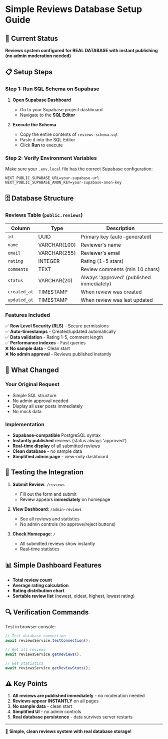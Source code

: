 # Simple Reviews Database Setup Guide

## 🎯 Current Status
**Reviews system configured for REAL DATABASE with instant publishing (no admin moderation needed)**

## 📋 Setup Steps

### Step 1: Run SQL Schema on Supabase

1. **Open Supabase Dashboard**
   - Go to your Supabase project dashboard
   - Navigate to the **SQL Editor**

2. **Execute the Schema**
   - Copy the entire contents of `reviews-schema.sql`
   - Paste it into the SQL Editor
   - Click **Run** to execute

### Step 2: Verify Environment Variables

Make sure your `.env.local` file has the correct Supabase configuration:

```env
NEXT_PUBLIC_SUPABASE_URL=your-supabase-url
NEXT_PUBLIC_SUPABASE_ANON_KEY=your-supabase-anon-key
```

## 🗄️ Database Structure

### Reviews Table (`public.reviews`)

| Column | Type | Description |
|--------|------|-------------|
| `id` | UUID | Primary key (auto-generated) |
| `name` | VARCHAR(100) | Reviewer's name |
| `email` | VARCHAR(255) | Reviewer's email |
| `rating` | INTEGER | Rating (1-5 stars) |
| `comments` | TEXT | Review comments (min 10 chars) |
| `status` | VARCHAR(20) | Always 'approved' (published immediately) |
| `created_at` | TIMESTAMP | When review was created |
| `updated_at` | TIMESTAMP | When review was last updated |

### Features Included

✅ **Row Level Security (RLS)** - Secure permissions  
✅ **Auto-timestamps** - Created/updated automatically  
✅ **Data validation** - Rating 1-5, comment length  
✅ **Performance indexes** - Fast queries  
❌ **No sample data** - Clean start  
❌ **No admin approval** - Reviews published instantly  

## 🔧 What Changed

### Your Original Request
- Simple SQL structure
- No admin approval needed
- Display all user posts immediately
- No mock data

### Implementation
- **Supabase-compatible** PostgreSQL syntax
- **Instantly published** reviews (status always 'approved')
- **Real-time display** of all submitted reviews
- **Clean database** - no sample data
- **Simplified admin page** - view-only dashboard

## 🚀 Testing the Integration

1. **Submit Review**: `/reviews`
   - Fill out the form and submit
   - Review appears **immediately** on homepage

2. **View Dashboard**: `/admin-reviews`
   - See all reviews and statistics
   - No admin controls (no approve/reject buttons)

3. **Check Homepage**: `/`
   - All submitted reviews show instantly
   - Real-time statistics

## 📊 Simple Dashboard Features

- **Total review count**
- **Average rating calculation**
- **Rating distribution chart**
- **Sortable review list** (newest, oldest, highest, lowest rating)

## 🔍 Verification Commands

Test in browser console:
```javascript
// Test database connection
await reviewsService.testConnection();

// Get all reviews
await reviewsService.getReviews();

// Get statistics
await reviewsService.getReviewStats();
```

## ⚠️ Key Points

1. **All reviews are published immediately** - no moderation needed
2. **Reviews appear INSTANTLY** on all pages
3. **No sample data** - clean start
4. **Simplified UI** - no admin controls
5. **Real database persistence** - data survives server restarts

---

🎉 **Simple, clean reviews system with real database storage!** 